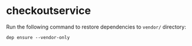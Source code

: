 # checkoutservice

Run the following command to restore dependencies to `vendor/` directory:

```
dep ensure --vendor-only
```